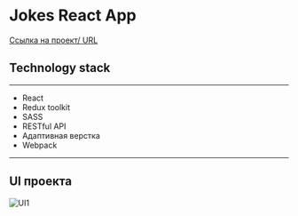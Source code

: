 # Jokes React App
[Ссылка на проект/ URL](https://lowerrider.github.io/Jokes/)

## Technology stack
____

+ React
+ Redux toolkit
+ SASS
+ RESTful API
+ Адаптивная верстка
+ Webpack
____
## UI проекта 

![UI1](https://sun9-34.userapi.com/impg/_3NBfokZtu6-qZTpN4Ks3dN47P7nr-9RgmespA/d6ZrzHueYFc.jpg?size=2560x1306&quality=96&sign=d8484022f425a18ccc2957d8f1193405&type=album)

